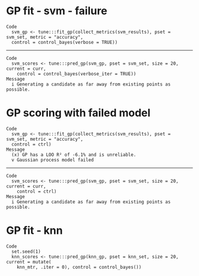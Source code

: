 # GP fit - svm - failure

    Code
      svm_gp <- tune:::fit_gp(collect_metrics(svm_results), pset = svm_set, metric = "accuracy",
      control = control_bayes(verbose = TRUE))

---

    Code
      svm_scores <- tune:::pred_gp(svm_gp, pset = svm_set, size = 20, current = curr,
        control = control_bayes(verbose_iter = TRUE))
    Message
      i Generating a candidate as far away from existing points as possible.

# GP scoring with failed model

    Code
      svm_gp <- tune:::fit_gp(collect_metrics(svm_results), pset = svm_set, metric = "accuracy",
      control = ctrl)
    Message
      (x) GP has a LOO R² of -6.1% and is unreliable.
      v Gaussian process model failed

---

    Code
      svm_scores <- tune:::pred_gp(svm_gp, pset = svm_set, size = 20, current = curr,
        control = ctrl)
    Message
      i Generating a candidate as far away from existing points as possible.

# GP fit - knn

    Code
      set.seed(1)
      knn_scores <- tune:::pred_gp(knn_gp, pset = knn_set, size = 20, current = mutate(
        knn_mtr, .iter = 0), control = control_bayes())

